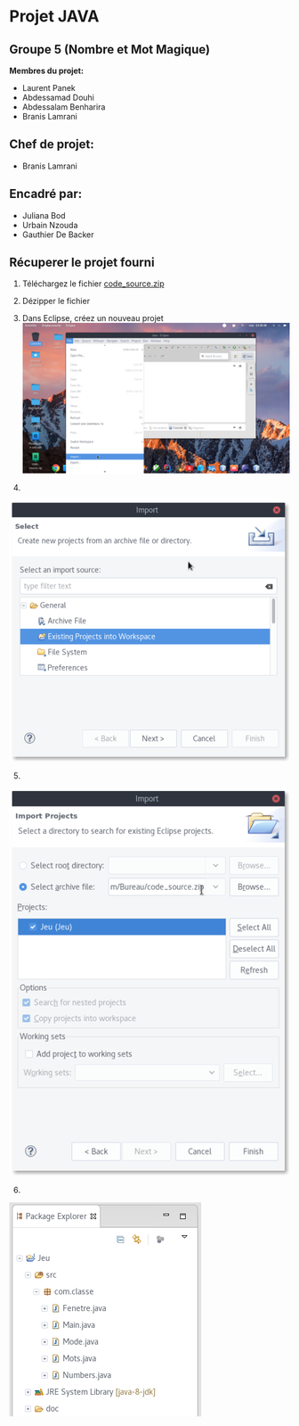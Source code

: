 # Projet JAVA
## Groupe 5 (Nombre et Mot Magique)
**Membres du projet:**
- Laurent Panek
- Abdessamad Douhi
- Abdessalam Benharira
- Branis Lamrani
## Chef de projet:
- Branis Lamrani
## Encadré par:
- Juliana Bod
- Urbain Nzouda
- Gauthier De Backer
## Récuperer le projet fourni
1. Téléchargez le fichier [code_source.zip](https://github.com/Laurent-PANEK/projet_JAVA/tree/master/Code_Source)

2. Dézipper le fichier

3. Dans Eclipse, créez un nouveau projet 
![Step1](Steps/1.png)

4. 
![Step1](Steps/2.png)

5. 
![Step1](Steps/3.png)

6. 
![Step1](Steps/4.png)
